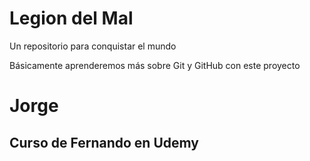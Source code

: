 # Legion del Mal
Un repositorio para conquistar el mundo

Básicamente aprenderemos más sobre Git y GitHub con este proyecto


# Jorge


## Curso de Fernando en Udemy
